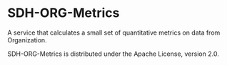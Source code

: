 SDH-ORG-Metrics
================

A service that calculates a small set of quantitative metrics on data from Organization.

SDH-ORG-Metrics is distributed under the Apache License, version 2.0.
